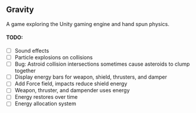 ## Gravity

A game exploring the Unity gaming engine and hand spun physics.

#### TODO:
- [ ] Sound effects
- [ ] Particle explosions on collisions
- [ ] Bug: Astroid collision intersections sometimes cause asteroids to clump together
- [ ] Display energy bars for weapon, shield, thrusters, and damper
- [ ] Add Force field, impacts reduce shield energy
- [ ] Weapon, thruster, and dampender uses energy
- [ ] Energy restores over time
- [ ] Energy allocation system
